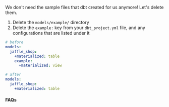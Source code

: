 We don't need the sample files that dbt created for us anymore! Let's delete them.

1. Delete the `models/example/` directory
2. Delete the `example:` key from your `dbt_project.yml` file, and any configurations that are listed under it

<File name='dbt_project.yml'>

```yaml
# before
models:
  jaffle_shop:
    +materialized: table
    example:
      +materialized: view
```

</File>

<File name='dbt_project.yml'>

```yaml
# after
models:
  jaffle_shop:
    +materialized: table
```

</File>

#### FAQs

<FAQ src="removing-deleted-models" />
<FAQ src="unused-model-configurations" />
